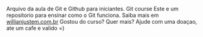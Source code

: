 Arquivo da aula de Git e Github para iniciantes.
Git course
Este e um repositorio para ensinar como o Git funciona.
Saiba mais em [willianjustem.com.br](http://willianjustem.com.br)
Gostou do curso? Quer mais? Ajude com uma doaçao, ate um cafe e valido =)
